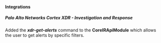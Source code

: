 
#### Integrations
##### Palo Alto Networks Cortex XDR - Investigation and Response
Added the ***xdr-get-alerts*** command to the **CoreIRApiModule** which allows the user to get alerts by specific filters.
